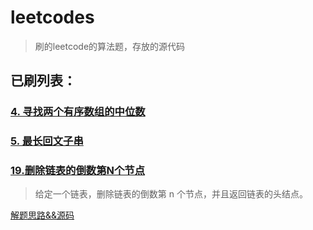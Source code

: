 # leetcodes
>刷的leetcode的算法题，存放的源代码
## 已刷列表：
### [4. 寻找两个有序数组的中位数](https://leetcode-cn.com/problems/median-of-two-sorted-arrays/)
### [5. 最长回文子串](https://leetcode-cn.com/problems/longest-palindromic-substring/)
### [19.删除链表的倒数第N个节点](https://leetcode-cn.com/problems/remove-nth-node-from-end-of-list/)
>给定一个链表，删除链表的倒数第 n 个节点，并且返回链表的头结点。

[解题思路&&源码](https://github.com/suiyueliushang/leetcodes/tree/master/code_19(removeNthFromEnd))
 
